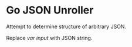 <h1>Go JSON Unroller</h1>

Attempt to determine structure of arbitrary JSON.

Replace <i>var input</i> with JSON string. 
